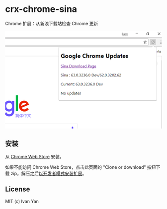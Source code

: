 # crx-chrome-sina

Chrome 扩展：从新浪下载站检查 Chrome 更新

![extension](screenshots.png)

## 安装

从 [Chrome Web Store](https://chrome.google.com/webstore/detail/idnfdnijojifmkhgmhoheahenfohidlc/) 安装。

如果不能访问 Chrome Web Store，点击此页面的 "Clone or download" 按钮下载 zip，解压之后[以开发者模式安装扩展](https://yanxyz.github.io/chrome/extensions/install/#unpacked)。

## License

MIT (c) Ivan Yan
